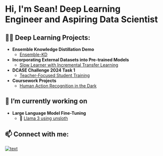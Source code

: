 <h1>Hi, I'm Sean! Deep Learning Engineer and Aspiring Data Scientist</a>

<h2>👨‍💻 Deep Learning Projects:</h2>

- <b>Ensemble Knowledge Distillation Demo</b>
  - [Ensemble-KD](https://github.com/seanyeo300/Ensemble-KD-Demo)
- <b>Incorporating External Datasets into Pre-trained Models </b>
  - [Slow Learner with Incremental Transfer Learning](https://github.com/seanyeo300/Slow-Learner-with-Incremental-Transfer-Learning)
- <b>DCASE Challenge 2024 Task 1</b>
  - [Teacher-Focused Student Training](https://github.com/seanyeo300/FocusNet_ASC)
- <b>Coursework Projects</b>
  - [Human Action Recognition in the Dark](https://github.com/seanyeo300/Human-Action-Recognition-in-the-Dark)

<h2>🔭 I’m currently working on </h2>

- <b>Large Language Model Fine-Tuning </b>
  - 🐐 [Llama 3 using unsloth](https://github.com/seanyeo300/Fine-tuning-Llama-3-using-Unsloth)
<h2> 📫 Connect with me:</h2>

[![text](https://img.shields.io/badge/LinkedIn-0077B5?style=for-the-badge&logo=linkedin&logoColor=white)](https://www.linkedin.com/in/yeojinjiesean)

<!--
Here are some ideas to get you started:

- 🔭 I’m currently working on ...
- 🌱 I’m currently learning ...
- 👯 I’m looking to collaborate on ...
- 🤔 I’m looking for help with ...
- 💬 Ask me about ...
- 📫 How to reach me: ...
- 😄 Pronouns: ...
- ⚡ Fun fact: ...
-->
